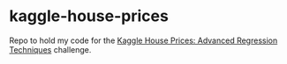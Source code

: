 # kaggle-house-prices

Repo to hold my code for the [Kaggle House Prices: Advanced Regression Techniques](https://www.kaggle.com/c/house-prices-advanced-regression-techniques) challenge.
